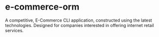 # e-commerce-orm
A competitive, E-Commerce CLI application, constructed using the latest technologies. Designed for companies interested in offering internet retail services. 
